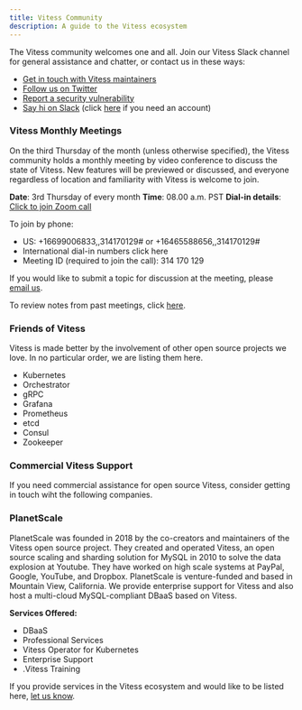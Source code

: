 ```yaml
---
title: Vitess Community
description: A guide to the Vitess ecosystem
---
```


The Vitess community welcomes one and all. Join our Vitess Slack channel for general assistance and chatter, or contact us in these ways:

* [Get in touch with Vitess maintainers](cncf-vitess-maintainers@lists.cncf.io)
* [Follow us on Twitter](https://twitter.com/vitessio)
* [Report a security vulnerability](cncf-vitess-maintainers@lists.cncf.io)
* [Say hi on Slack](https://vitess.slack.com) (click [here](https://vitess.slack.com/join/shared_invite/enQtMzIxMDMyMzA0NzA1LTBjYjY1M2I2Yjg5YmY3ODIwOTk0N2M1YzI4Y2ViODdiNmIxMDdiMDM5YWQ1ZTc0YmJhZDdiOTliMGVkNDY4MjM) if you need an account) 

### Vitess Monthly Meetings

On the third Thursday of the month (unless otherwise specified), the Vitess community holds a monthly meeting by video conference to discuss the state of Vitess. New features will be previewed or discussed, and everyone regardless of location and familiarity with Vitess is welcome to join.

**Date**: 3rd Thursday of every month
**Time**: 08.00 a.m. PST
**Dial-in details**: [Click to join Zoom call](https://slack.zoom.us/j/314170129)

To join by phone: 

*  US: +16699006833,,314170129#  or +16465588656,,314170129#
* International dial-in numbers click here
* Meeting ID (required to join the call): 314 170 129

If you would like to submit a topic for discussion at the meeting, please [email us](cncf-vitess-maintainers@lists.cncf.io). 
 
To review notes from past meetings, click [here](https://docs.google.com/document/d/1d8PcVD-ppnytRXZPOPvhRnnwei7-tYvgopD0UYzbAMs/edit).

### Friends of Vitess

Vitess is made better by the involvement of other open source projects we love. In no particular order, we are listing them here.

* Kubernetes
* Orchestrator
* gRPC
* Grafana 
* Prometheus
* etcd
* Consul
* Zookeeper

### Commercial Vitess Support

If you need commercial assistance for open source Vitess, consider getting in touch wiht the following companies.

### PlanetScale

PlanetScale was founded in 2018 by the co-creators and maintainers of the Vitess open source project. They created and operated Vitess, an open source scaling and sharding solution for MySQL in 2010 to solve the data explosion at Youtube. They have worked on high scale systems at PayPal, Google, YouTube, and Dropbox. PlanetScale is venture-funded and based in Mountain View, California. We provide enterprise support for Vitess and also host a multi-cloud MySQL-compliant DBaaS based on Vitess.   

**Services Offered:**  

* DBaaS
* Professional Services
* Vitess Operator for Kubernetes
* Enterprise Support
* .Vitess Training

If you provide services in the Vitess ecosystem and would like to be listed here, [let us know](cncf-vitess-maintainers@lists.cncf.io).

